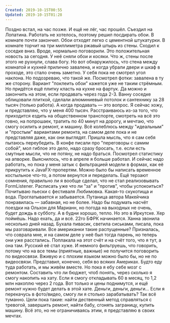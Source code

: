 ```yaml
---
Created: 2019-10-15T00:55
Updated: 2019-10-15T01:28
---
```

Поздно встал, на час позже. И ещё не лёг, час прошёл.
Съездил на Лопатина. Работать не хотелось, поэтому решил посдирать обои. В комнате почти закончил. Обои отходят легко с цементной штукатурки. В комнате торчит на три миллиметра ржавый штырь из стены. Сходил к соседке вниз. Вроде, нормально поговорили. Это положительная новость за сегодня.
У неё сняли обои и косяки. Что ж, стены после этого не рухнули, слава богу. Но вот обнаружилось, что стена между комнатой и кухней прилично завалена, и когда убрали двери и шкаф в проходе, это стало очень заметно. У себя пока не смотрел угол наклона. Но подозреваю, что такой же. Посмотрел фотки: завалена в ту же сторону. Вариант "поклеить обои" кажется уже не таким стрёмным. Но придётся ещё плитку класть на кухне на фартук. Да можно и закончить на этом, если продавать через года 2-3.
Ванну соседке облицовали плиткой, сделали алюминиевый потолок и сантехнику за 28 тысяч (только работа).
А когда продавать — это вопрос. Я сейчас хожу, и представляю, что у меня 400 тысяч. Расстраиваюсь из-за того, что приходится ездить на общественном транспорте, смотреть на всё это говно, на попрошаек, тратить по 40 минут на дорогу, и мечтаю, что смогу осилить и ремонт, и машину. Всё колеблюсь между "идеальным" и "простым" вариантами ремонта, на самом деле пока и не представляя даже, как они выглядят. Пришла мысль, что я сам себя пытаюсь переубедить. В конфе писали про "переговоры с самим собой", мол гиблое это дело, надо сразу бросать, т.е. если есть смутные мысли, что не потяну, не надо браться.
Посмотрел статистику на апворке. Выяснилось, что в апреле я больше работал. И сейчас надо работать, но пока у меня затык с фильтрацией модели в формах, как её прикрутить к JavaFX-пропертям. Можно было бы написать временное костыльное что-то, а потом вернутся и переделать. Ещё терзают сомнения, правильно ли я вообще сделал, что не стал реализовывать FormListener. Расписать уже что ли "за" и "против", чтобы успокоиться?
Почитываю пьески с фестиваля Любимовка. Какая-то скукотища и вода. Проглатывается и забывается. Путаница автора Макейчика понравилась — забавная, но не более.
Надо бы подумать насчёт поездки на Ольхон для Марианн, но погода на выходных не очень, будет дождь в субботу. А в будни хорошо, тепло. Но это в Иркутске. Хер поймёшь. Надо ехать, да и всё. 22го БФРК начинается.
Ханна звонила несколько дней назад. Бухала пивасик, светила сиськами, писала, пока мы разговаривали. Все американки такие распущенные? Призналась, что соврала мне, и на самом деле у неё был тогда парень, но теперь они уже расстались. Поплакала на этот счёт и на счёт того, что я тут, а она там. Русский её стал хуже. И немного фильтруешь, что говорить, потому что на все темы (приятные, важные) не получится поговорить по видеосвязи. Вживую и с плохим языком можно было бы, но не по видеосвязи.
Представил, конечно, себя во всяких Америках. Будто еду туда работать, и мы живём вместе. Но пока я ебу себе мозг с ремонтом.
Составить что ли бюджет, чтоб понять, через сколько я смогу накопить на хату. Если я смогу откладывать 60 в месяц, то 1,2 млн накоплю через 2 года. Вот только и цены поднимутся, и ещё ремонт нужно будет делать в этой хате. Деньги, деньги, деньги... Если я перекачусь в фото/видео, смогу ли я столько зарабатывать? Так всё туманно. Цели пока такие: найти дественный метод справляться с тревогой, завершить ремонт, найти бабу, сгонять заграницу, купить машину. Всё это, но не ограничиваясь этим, я представляю в своих мечтах.